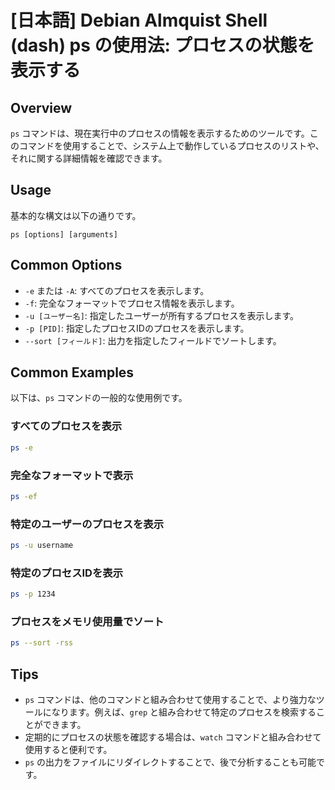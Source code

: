 # [日本語] Debian Almquist Shell (dash) ps の使用法: プロセスの状態を表示する

## Overview
`ps` コマンドは、現在実行中のプロセスの情報を表示するためのツールです。このコマンドを使用することで、システム上で動作しているプロセスのリストや、それに関する詳細情報を確認できます。

## Usage
基本的な構文は以下の通りです。

```
ps [options] [arguments]
```

## Common Options
- `-e` または `-A`: すべてのプロセスを表示します。
- `-f`: 完全なフォーマットでプロセス情報を表示します。
- `-u [ユーザー名]`: 指定したユーザーが所有するプロセスを表示します。
- `-p [PID]`: 指定したプロセスIDのプロセスを表示します。
- `--sort [フィールド]`: 出力を指定したフィールドでソートします。

## Common Examples
以下は、`ps` コマンドの一般的な使用例です。

### すべてのプロセスを表示
```bash
ps -e
```

### 完全なフォーマットで表示
```bash
ps -ef
```

### 特定のユーザーのプロセスを表示
```bash
ps -u username
```

### 特定のプロセスIDを表示
```bash
ps -p 1234
```

### プロセスをメモリ使用量でソート
```bash
ps --sort -rss
```

## Tips
- `ps` コマンドは、他のコマンドと組み合わせて使用することで、より強力なツールになります。例えば、`grep` と組み合わせて特定のプロセスを検索することができます。
- 定期的にプロセスの状態を確認する場合は、`watch` コマンドと組み合わせて使用すると便利です。
- `ps` の出力をファイルにリダイレクトすることで、後で分析することも可能です。